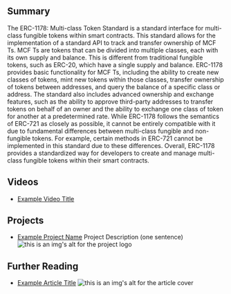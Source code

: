 ## Summary

The ERC-1178: Multi-class Token Standard is a standard interface for multi-class fungible tokens within smart contracts. This standard allows for the implementation of a standard API to track and transfer ownership of MCF Ts. MCF Ts are tokens that can be divided into multiple classes, each with its own supply and balance. This is different from traditional fungible tokens, such as ERC-20, which have a single supply and balance. ERC-1178 provides basic functionality for MCF Ts, including the ability to create new classes of tokens, mint new tokens within those classes, transfer ownership of tokens between addresses, and query the balance of a specific class or address. The standard also includes advanced ownership and exchange features, such as the ability to approve third-party addresses to transfer tokens on behalf of an owner and the ability to exchange one class of token for another at a predetermined rate. While ERC-1178 follows the semantics of ERC-721 as closely as possible, it cannot be entirely compatible with it due to fundamental differences between multi-class fungible and non-fungible tokens. For example, certain methods in ERC-721 cannot be implemented in this standard due to these differences. Overall, ERC-1178 provides a standardized way for developers to create and manage multi-class fungible tokens within their smart contracts.

## Videos

- [Example Video Title](https://www.youtube.com/watch?v=TDGq4aeevgY)

## Projects

- [Example Project Name](https://xxxx.xxx/xxxxx) Project Description (one sentence) ![this is an img's alt for the project logo](https://xxxx.xxx/project-logo.xxx)

## Further Reading

- [Example Article Title](https://xxxx.xxx/xxxxx) ![this is an img's alt for the article cover](https://xxxx.xxx/article-cover.xxx)
